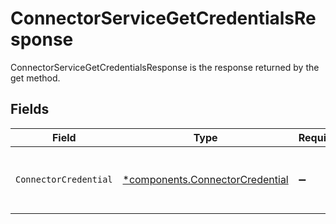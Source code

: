# ConnectorServiceGetCredentialsResponse

ConnectorServiceGetCredentialsResponse is the response returned by the get method.


## Fields

| Field                                                                             | Type                                                                              | Required                                                                          | Description                                                                       |
| --------------------------------------------------------------------------------- | --------------------------------------------------------------------------------- | --------------------------------------------------------------------------------- | --------------------------------------------------------------------------------- |
| `ConnectorCredential`                                                             | [*components.ConnectorCredential](../../models/components/connectorcredential.md) | :heavy_minus_sign:                                                                | ConnectorCredential is used by a connector to authenticate with conductor one.    |